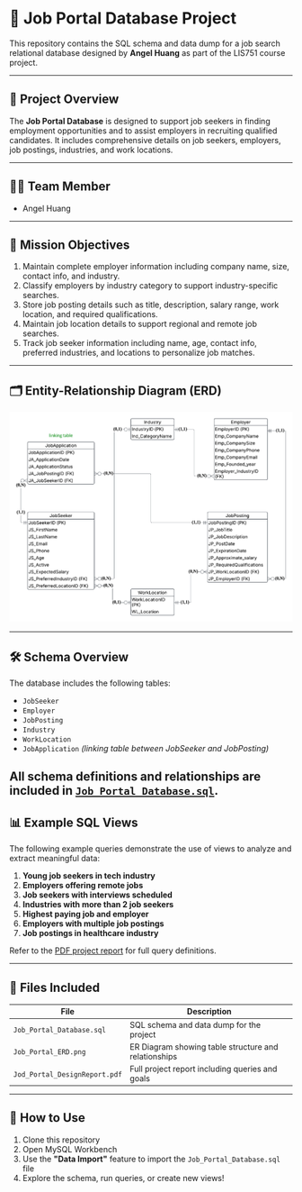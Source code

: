 # 💼 Job Portal Database Project

This repository contains the SQL schema and data dump for a job search relational database designed by **Angel Huang** as part of the LIS751 course project.

---

## 📌 Project Overview

The **Job Portal Database** is designed to support job seekers in finding employment opportunities and to assist employers in recruiting qualified candidates. It includes comprehensive details on job seekers, employers, job postings, industries, and work locations.

---

## 👩‍💼 Team Member

- Angel Huang

---

## 🎯 Mission Objectives

1. Maintain complete employer information including company name, size, contact info, and industry.
2. Classify employers by industry category to support industry-specific searches.
3. Store job posting details such as title, description, salary range, work location, and required qualifications.
4. Maintain job location details to support regional and remote job searches.
5. Track job seeker information including name, age, contact info, preferred industries, and locations to personalize job matches.

---

## 🗂️ Entity-Relationship Diagram (ERD)

![ER Diagram](Job_Portal_ERD.png)

---

## 🛠️ Schema Overview

The database includes the following tables:

- `JobSeeker`
- `Employer`
- `JobPosting`
- `Industry`
- `WorkLocation`
- `JobApplication` *(linking table between JobSeeker and JobPosting)*

All schema definitions and relationships are included in [`Job_Portal_Database.sql`](Job_Portal_Database.sql).
---

## 📊 Example SQL Views

The following example queries demonstrate the use of views to analyze and extract meaningful data:

1. **Young job seekers in tech industry**
2. **Employers offering remote jobs**
3. **Job seekers with interviews scheduled**
4. **Industries with more than 2 job seekers**
5. **Highest paying job and employer**
6. **Employers with multiple job postings**
7. **Job postings in healthcare industry**

Refer to the [PDF project report](Job_Portal_DesignReport.pdf) for full query definitions.

---

## 📁 Files Included

| File                          | Description                                         |
|-------------------------------|-----------------------------------------------------|
| `Job_Portal_Database.sql`     | SQL schema and data dump for the project            |
| `Job_Portal_ERD.png`          | ER Diagram showing table structure and relationships|
| `Jod_Portal_DesignReport.pdf` | Full project report including queries and goals     |

---

## 🧠 How to Use

1. Clone this repository
2. Open MySQL Workbench
3. Use the **"Data Import"** feature to import the `Job_Portal_Database.sql` file
4. Explore the schema, run queries, or create new views!
